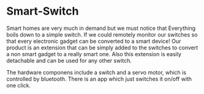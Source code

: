 # Smart-Switch
Smart homes are very much in demand but we must notice that Everything boils down to a simple switch.
If we could remotely monitor our switches so that every electronic gadget can be converted to a smart device!
Our product is an extension that can be simply added to the switches to convert a non smart gadget to a really smart one.
Also this extension is easily detachable and can be used for any other switch.

The hardware componens include a switch and a servo motor, which is controlled by bluetooth. There is an app which just switches it on/off with one click.

